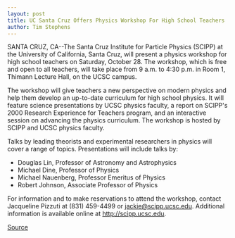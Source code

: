 ```yaml
---
layout: post
title: UC Santa Cruz Offers Physics Workshop For High School Teachers 
author: Tim Stephens
---
```


SANTA CRUZ, CA--The Santa Cruz Institute for Particle Physics (SCIPP) at the University of California, Santa Cruz, will present a physics workshop for high school teachers on Saturday, October 28. The workshop, which is free and open to all teachers, will take place from 9 a.m. to 4:30 p.m. in Room 1, Thimann Lecture Hall, on the UCSC campus.

The workshop will give teachers a new perspective on modern physics and help them develop an up-to-date curriculum for high school physics. It will feature science presentations by UCSC physics faculty, a report on SCIPP's 2000 Research Experience for Teachers program, and an interactive session on advancing the physics curriculum. The workshop is hosted by SCIPP and UCSC physics faculty.

Talks by leading theorists and experimental researchers in physics will cover a range of topics. Presentations will include talks by:

* Douglas Lin, Professor of Astronomy and Astrophysics
* Michael Dine, Professor of Physics
* Michael Nauenberg, Professor Emeritus of Physics
* Robert Johnson, Associate Professor of Physics

 

For information and to make reservations to attend the workshop, contact Jacqueline Pizzuti at (831) 459-4499 or jackie@scipp.ucsc.edu. Additional information is available online at http://scipp.ucsc.edu.

[Source](http://www1.ucsc.edu/news_events/press_releases/archive/00-01/10-00/physics_workshop.htm "Permalink to UCSC Press Release:UC Santa Cruz offers physics workshop for high school teachers")
